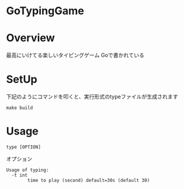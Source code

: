GoTypingGame
=====

# Overview

最高にいけてる楽しいタイピングゲーム
Goで書かれている

# SetUp

下記のようにコマンドを叩くと、実行形式のtypeファイルが生成されます
```
make build
```

# Usage
```
type [OPTION]
```
オプション
```
Usage of typing:
  -t int
    	time to play (second) default=30s (default 30)
```

